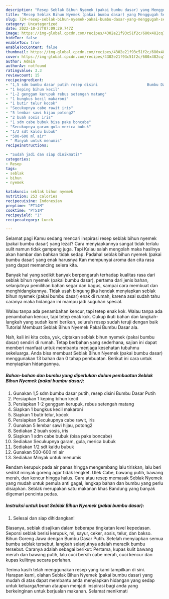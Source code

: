 ```yaml
---
description: "Resep Seblak Bihun Nyemek (pakai bumbu dasar) yang Menggugah Selera , Enak"
title: "Resep Seblak Bihun Nyemek (pakai bumbu dasar) yang Menggugah Selera , Enak"
slug: 724-resep-seblak-bihun-nyemek-pakai-bumbu-dasar-yang-menggugah-selera-enak
category: Uncategorized
date: 2022-10-27T07:09:29.747Z
image: https://img-global.cpcdn.com/recipes/4302e21f93c51f2c/680x482cq70/seblak-bihun-nyemek-pakai-bumbu-dasar-foto-resep-utama.jpg
hideToc: false
enableToc: true
enableTocContent: false
thumbnail: https://img-global.cpcdn.com/recipes/4302e21f93c51f2c/680x482cq70/seblak-bihun-nyemek-pakai-bumbu-dasar-foto-resep-utama.jpg
cover: https://img-global.cpcdn.com/recipes/4302e21f93c51f2c/680x482cq70/seblak-bihun-nyemek-pakai-bumbu-dasar-foto-resep-utama.jpg
author: Admin
authorAv: notfound
ratingvalue: 3.3
reviewcount: 15
recipeingredient:
- "1,5 sdm bumbu dasar putih resep disini                      Bumbu Dasar Putih"
- "1 keping bihun kecil"
- "1-2 genggam kerupuk rebus setengah matang"
- "1 bungkus kecil makaroni"
- "1 butir telur kocok"
- "Secukupnya cabe rawit iris"
- "5 lembar sawi hijau potong2"
- "2 buah sosis iris"
- "1 sdm cabe bubuk bisa pake boncabe"
- "Secukupnya garam gula merica bubuk"
- "1/2 sdt kaldu bubuk"
- "500-600 ml air"
- " Minyak untuk menumis"
recipeinstructions:

- "Sudah jadi dan siap dinikmati!"
categories:
- Resep
tags:
- seblak
- bihun
- nyemek

katakunci: seblak bihun nyemek 
nutrition: 253 calories
recipecuisine: Indonesian
preptime: "PT14M"
cooktime: "PT51M"
recipeyield: "1"
recipecategory: Lunch

---
```



Selamat pagi Kamu sedang mencari inspirasi resep seblak bihun nyemek (pakai bumbu dasar) yang lezat? Cara menyiapkannya sangat tidak terlalu sulit namun tidak gampang juga. Tapi Kalau salah mengolah maka hasilnya akan hambar dan bahkan tidak sedap. Padahal seblak bihun nyemek (pakai bumbu dasar) yang enak harusnya Kan mempunyai aroma dan cita rasa yang dapat memancing selera kita.


Banyak hal yang sedikit banyak berpengaruh terhadap kualitas rasa dari seblak bihun nyemek (pakai bumbu dasar), pertama dari jenis bahan, selanjutnya pemilihan bahan segar dan bagus, sampai cara membuat dan menghidangkannya. Tidak usah bingung jika hendak menyiapkan seblak bihun nyemek (pakai bumbu dasar) enak di rumah, karena asal sudah tahu caranya maka hidangan ini mampu jadi suguhan spesial.

Walau tanpa ada penambahan kencur, tapi tetep enak kok. Walau tanpa ada penambahan kencur, tapi tetep enak kok. Cukup ikuti bahan dan langkah-langkah yang sudah kami berikan, seluruh resep sudah teruji dengan baik Tutorial Membuat Seblak Bihun Nyemek Pakai Bumbu Dasar ala.


Nah, kali ini kita coba, yuk, ciptakan seblak bihun nyemek (pakai bumbu dasar) sendiri di rumah. Tetap berbahan yang sederhana, sajian ini dapat memberi manfaat untuk membantu menjaga kesehatan tubuhmu sekeluarga. Anda bisa membuat Seblak Bihun Nyemek (pakai bumbu dasar) menggunakan 13 bahan dan 0 tahap pembuatan. Berikut ini cara untuk menyiapkan hidangannya.

<!--inarticleads1-->

##### Bahan-bahan dan bumbu yang diperlukan dalam pembuatan Seblak Bihun Nyemek (pakai bumbu dasar):

1. Gunakan 1,5 sdm bumbu dasar putih, resep disini                      Bumbu Dasar Putih
1. Persiapkan 1 keping bihun kecil
1. Persiapkan 1-2 genggam kerupuk, rebus setengah matang
1. Siapkan 1 bungkus kecil makaroni
1. Siapkan 1 butir telur, kocok
1. Persiapkan Secukupnya cabe rawit, iris
1. Gunakan 5 lembar sawi hijau, potong2
1. Sediakan 2 buah sosis, iris
1. Siapkan 1 sdm cabe bubuk (bisa pake boncabe)
1. Sediakan Secukupnya garam, gula, merica bubuk
1. Sediakan 1/2 sdt kaldu bubuk
1. Gunakan 500-600 ml air
1. Sediakan  Minyak untuk menumis


Rendam kerupuk pada air panas hingga mengembang lalu tiriskan, lalu beri sedikit minyak goreng agar tidak lengket. Ulek Cabe, bawang putih, bawang merah, dan kencur hingga halus. Cara atau resep memasak Seblak Nyemek yang mudah untuk pemula anti gagal, lengkap bahan dan bumbu yang perlu disiapkan. Seblak merupakan satu makanan khas Bandung yang banyak digemari pencinta pedas. 

<!--inarticleads2-->

##### Instruksi untuk buat Seblak Bihun Nyemek (pakai bumbu dasar):


1. Selesai dan siap dihidangkan!

Biasanya, seblak disajikan dalam beberapa tingkatan level kepedasan. Seporsi seblak berisi kerupuk, mi, sayur, ceker, sosis, telur, dan bakso. Bihun Goreng Jawa dengan Bumbu Dasar Putih. Setelah menyiapkan semua bumbu seblak tersebut, langkah selanjutnya adalah meracik bumbu tersebut. Caranya adalah sebagai berikut: Pertama, kupas kulit bawang merah dan bawang putih, lalu cuci bersih cabe merah, cuci kencur dan kupas kulitnya secara perlahan. 

Terima kasih telah menggunakan resep yang kami tampilkan di sini. Harapan kami, olahan Seblak Bihun Nyemek (pakai bumbu dasar) yang mudah di atas dapat membantu anda menyiapkan hidangan yang sedap untuk keluarga/teman ataupun menjadi inspirasi bagi anda yang berkeinginan untuk berjualan makanan. Selamat menikmati
